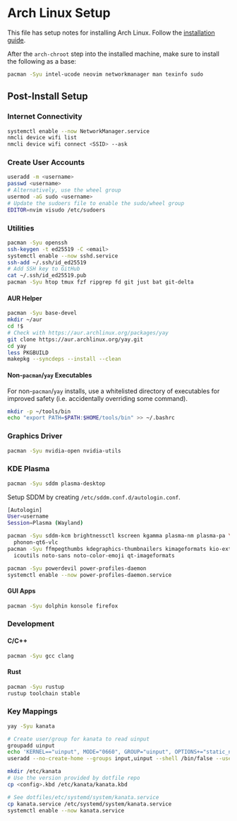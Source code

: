 # Arch Linux Setup

This file has setup notes for installing Arch Linux. Follow the
[installation guide](https://wiki.archlinux.org/title/Installation_guide).

After the `arch-chroot` step into the installed machine, make sure to install
the following as a base:

```bash
pacman -Syu intel-ucode neovim networkmanager man texinfo sudo
```

## Post-Install Setup

### Internet Connectivity

```bash
systemctl enable --now NetworkManager.service
nmcli device wifi list
nmcli device wifi connect <SSID> --ask
```

### Create User Accounts

```bash
useradd -m <username>
passwd <username>
# Alternatively, use the wheel group
usermod -aG sudo <username>
# Update the sudoers file to enable the sudo/wheel group
EDITOR=nvim visudo /etc/sudoers
```

### Utilities

```bash
pacman -Syu openssh
ssh-keygen -t ed25519 -C <email>
systemctl enable --now sshd.service
ssh-add ~/.ssh/id_ed25519
# Add SSH key to GitHub
cat ~/.ssh/id_ed25519.pub
pacman -Syu htop tmux fzf ripgrep fd git just bat git-delta
```

#### AUR Helper

```bash
pacman -Syu base-devel
mkdir ~/aur
cd !$
# Check with https://aur.archlinux.org/packages/yay
git clone https://aur.archlinux.org/yay.git
cd yay
less PKGBUILD
makepkg --syncdeps --install --clean
```

#### Non-`pacman`/`yay` Executables

For non-`pacman`/`yay` installs, use a whitelisted directory of executables for
improved safety (i.e. accidentally overriding some command).

```bash
mkdir -p ~/tools/bin
echo "export PATH=$PATH:$HOME/tools/bin" >> ~/.bashrc
```

### Graphics Driver

```bash
pacman -Syu nvidia-open nvidia-utils
```

### KDE Plasma

```bash
pacman -Syu sddm plasma-desktop
```

Setup SDDM by creating `/etc/sddm.conf.d/autologin.conf`.
```bash
[Autologin]
User=username
Session=Plasma (Wayland)
```

```bash
pacman -Syu sddm-kcm brightnessctl kscreen kgamma plasma-nm plasma-pa \
  phonon-qt6-vlc
pacman -Syu ffmpegthumbs kdegraphics-thumbnailers kimageformats kio-extras \
  icoutils noto-sans noto-color-emoji qt-imageformats

pacman -Syu powerdevil power-profiles-daemon
systemctl enable --now power-profiles-daemon.service
```

#### GUI Apps

```bash
pacman -Syu dolphin konsole firefox
```

### Development

#### C/C++

```bash
pacman -Syu gcc clang
```

#### Rust

```bash
pacman -Syu rustup
rustup toolchain stable
```

### Key Mappings

```bash
yay -Syu kanata

# Create user/group for kanata to read uinput
groupadd uinput
echo 'KERNEL=="uinput", MODE="0660", GROUP="uinput", OPTIONS+="static_node=uinput"' > /etc/udev/rules.d/99-kanata.rules
useradd --no-create-home --groups input,uinput --shell /bin/false --user-group kanata

mkdir /etc/kanata
# Use the version provided by dotfile repo
cp <config>.kbd /etc/kanata/kanata.kbd

# See dotfiles/etc/systemd/system/kanata.service
cp kanata.service /etc/systemd/system/kanata.service
systemctl enable --now kanata.service
```
